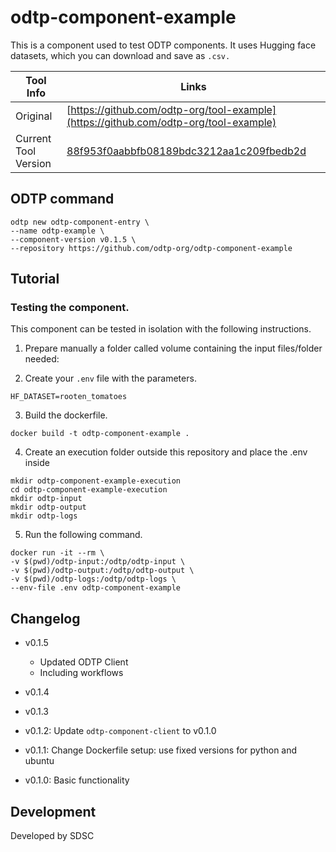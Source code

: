 # odtp-component-example
This is a component used to test ODTP components. It uses Hugging face datasets, which you can download and save as `.csv.`

| Tool Info | Links |
| --- | --- |
| Original | [https://github.com/odtp-org/tool-example](https://github.com/odtp-org/tool-example) |
| Current Tool Version | [88f953f0aabbfb08189bdc3212aa1c209fbedb2d](https://github.com/odtp-org/tool-example/commit/88f953f0aabbfb08189bdc3212aa1c209fbedb2d) |

## ODTP command 

```
odtp new odtp-component-entry \
--name odtp-example \
--component-version v0.1.5 \
--repository https://github.com/odtp-org/odtp-component-example
``` 

## Tutorial
### Testing the component. 

This component can be tested in isolation with the following instructions.

1. Prepare manually a folder called volume containing the input files/folder needed:

2. Create your `.env` file with the parameters. 

```
HF_DATASET=rooten_tomatoes
```

3. Build the dockerfile.

```
docker build -t odtp-component-example .
```

4. Create an execution folder outside this repository and place the .env inside

```
mkdir odtp-component-example-execution
cd odtp-component-example-execution
mkdir odtp-input
mkdir odtp-output
mkdir odtp-logs
```

5. Run the following command. 

```
docker run -it --rm \
-v $(pwd)/odtp-input:/odtp/odtp-input \
-v $(pwd)/odtp-output:/odtp/odtp-output \
-v $(pwd)/odtp-logs:/odtp/odtp-logs \
--env-file .env odtp-component-example
```

## Changelog


- v0.1.5
    - Updated ODTP Client
    - Including workflows

- v0.1.4

- v0.1.3

- v0.1.2: Update `odtp-component-client` to v0.1.0

- v0.1.1: Change Dockerfile setup: use fixed versions for python and ubuntu

- v0.1.0: Basic functionality

## Development

Developed by SDSC
